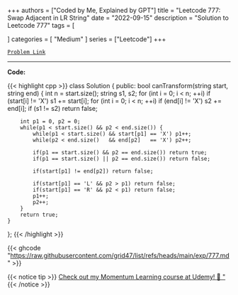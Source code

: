 
+++
authors = ["Coded by Me, Explained by GPT"]
title = "Leetcode 777: Swap Adjacent in LR String"
date = "2022-09-15"
description = "Solution to Leetcode 777"
tags = [
    
]
categories = [
    "Medium"
]
series = ["Leetcode"]
+++



[`Problem Link`](https://leetcode.com/problems/swap-adjacent-in-lr-string/description/)

---

**Code:**

{{< highlight cpp >}}
class Solution {
public:
    bool canTransform(string start, string end) {
        int n = start.size();
        string s1, s2;
        for (int i = 0; i < n; ++i) 
            if (start[i] != 'X') s1 += start[i];
        for (int i = 0; i < n; ++i) 
            if (end[i] != 'X') s2 += end[i];
        if (s1 != s2) return false;

        int p1 = 0, p2 = 0;
        while(p1 < start.size() && p2 < end.size()) {
            while(p1 < start.size() && start[p1] == 'X') p1++;
            while(p2 < end.size()   && end[p2]   == 'X') p2++;

            if(p1 == start.size() && p2 == end.size()) return true;
            if(p1 == start.size() || p2 == end.size()) return false;

            if(start[p1] != end[p2]) return false;

            if(start[p1] == 'L' && p2 > p1) return false;
            if(start[p1] == 'R' && p2 < p1) return false;
            p1++;
            p2++;
        }
        return true;
    }
};
{{< /highlight >}}

{{< ghcode "https://raw.githubusercontent.com/grid47/list/refs/heads/main/exp/777.md" >}}

{{< notice tip >}}
[Check out my Momentum Learning course at Udemy! 🚀 "](https://www.udemy.com/course/blind-75-the-data-structures-and-algorithms-essentials/)
{{< /notice >}}

